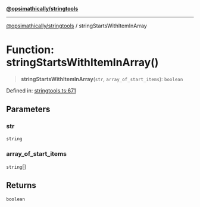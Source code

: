 [**@opsimathically/stringtools**](../README.md)

***

[@opsimathically/stringtools](../README.md) / stringStartsWithItemInArray

# Function: stringStartsWithItemInArray()

> **stringStartsWithItemInArray**(`str`, `array_of_start_items`): `boolean`

Defined in: [stringtools.ts:671](https://github.com/opsimathically/stringtools/blob/b055bf3b17cc9708499ff46423d7e765497f45ae/src/stringtools.ts#L671)

## Parameters

### str

`string`

### array\_of\_start\_items

`string`[]

## Returns

`boolean`
